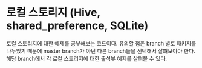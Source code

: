 # 로컬 스토리지 (Hive, shared_preference, SQLite)

로컬 스토리지에 대한 예제를 공부해보는 코드이다. 유의할 점은 branch 별로 패키지를 나누었기 때문에 master branch가 아닌 다른 branch들을 선택해서 살펴보야아 한다. 해당 branch에서 각 로컬 스토리지에 대한 출석부 예제를 살펴볼 수 있다.